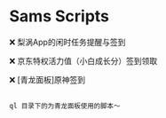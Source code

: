 # Sams Scripts 

❌ 梨涡App的闲时任务提醒与签到  

❌ 京东特权活力值（小白成长分）签到领取 

❌ [青龙面板]原神签到

```properties

ql 目录下的为青龙面板使用的脚本～

```
